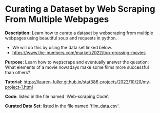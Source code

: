 # Curating a Dataset by Web Scraping From Multiple Webpages

**Description:** Learn how to curate a dataset by webscraping from multiple webpages using beautiful soup and requests in python.
* We will do this by using the data set linked below.
* https://www.the-numbers.com/market/2022/top-grossing-movies
              
**Purpose:** Learn how to wepscrape and eventually answer the question: What elements of a movie nowadays make some films more successful than others?

**Tutorial:** https://lauren-fuller.github.io/stat386-projects/2022/10/20/my-project-1.html

**Code:** listed in the file named 'Web-scraping Code'.

**Curated Data Set:** listed in the file named 'film_data.csv'.
